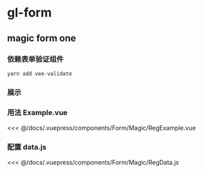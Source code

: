 # gl-form


<!--## base form-->
<!--### 展示-->
<!--<Form-Base-Example></Form-Base-Example>-->

<!--### 用法 Example.vue-->

<!--<<< @/docs/.vuepress/components/Form/Base/Example.vue-->

<!--### 配置 data.js-->

<!--<<< @/docs/.vuepress/components/Form/Base/data.js-->


## magic form one
### 依赖表单验证组件

```
yarn add vee-validate
```

### 展示

<Form-Magic-RegExample></Form-Magic-RegExample>

### 用法 Example.vue

<<< @/docs/.vuepress/components/Form/Magic/RegExample.vue

### 配置 data.js

<<< @/docs/.vuepress/components/Form/Magic/RegData.js


<!--## magic form-->
<!--### 展示-->
<!--<Form-Magic-Example></Form-Magic-Example>-->

<!--### 用法 Example.vue-->

<!--<<< @/docs/.vuepress/components/Form/Magic/Example.vue-->

<!--### 配置 data.js-->

<!--<<< @/docs/.vuepress/components/Form/Magic/data.js-->
